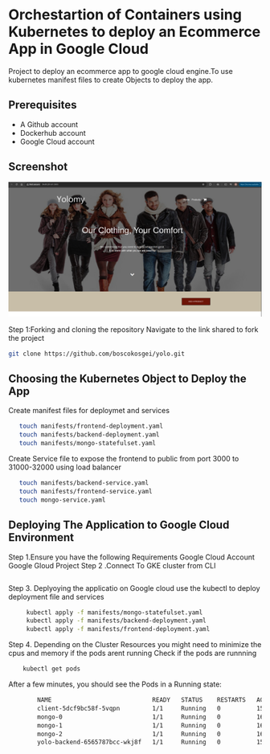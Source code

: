 
# Orchestartion of Containers using Kubernetes to deploy an Ecommerce App in Google Cloud
Project to deploy an ecommerce app to google cloud engine.To use kubernetes manifest files to create Objects to deploy the app.
## Prerequisites
- A Github account
- Dockerhub account
- Google Cloud account

## Screenshot
![alt text](Fontend.png)

Step 1:Forking and cloning the repository
   Navigate to the link shared to fork the project
```bash
git clone https://github.com/boscokosgei/yolo.git
```
## Choosing the Kubernetes Object to Deploy the App
Create manifest files for deploymet and services 
```sh
   touch manifests/frontend-deployment.yaml
   touch manifests/backend-deployment.yaml
   touch manifests/mongo-statefulset.yaml 

```

  Create Service file to expose the frontend to public from port 3000 to 31000-32000 using load balancer
```sh
   touch manifests/backend-service.yaml
   touch manifests/frontend-service.yaml
   touch mongo-service.yaml
```
## Deploying The Application to Google Cloud Environment
 Step 1.Ensure you have the following Requirements
    Google Cloud Account
    Google Gloud Project
 Step 2 .Connect To GKE cluster from CLI
```gcloud container clusters get-credentials my-k8s-cluster --zone us-central1-a --project my-k8s-project-460220
```
 Step 3. Deplyoying the applicatio on Google cloud
 use the kubectl to deploy deployment file and services
 ```sh 
      kubectl apply -f manifests/mongo-statefulset.yaml
      kubectl apply -f manifests/backend-deployment.yaml
      kubectl apply -f manifests/frontend-deployment.yaml
 ```
 Step 4. Depending on the Cluster Resources you might need to minimize the cpus and memory if the pods arent running
  Check if the pods are runnning
  ```sh
      kubectl get pods
  ```
  After a few minutes, you should see the Pods in a Running state:
 ```sh
         NAME                            READY   STATUS    RESTARTS   AGE
         client-5dcf9bc58f-5vqpn         1/1     Running   0          153m
         mongo-0                         1/1     Running   0          169m
         mongo-1                         1/1     Running   0          169m
         mongo-2                         1/1     Running   0          169m
         yolo-backend-6565787bcc-wkj8f   1/1     Running   0          157m
 ```





